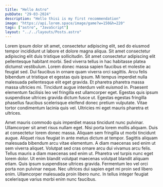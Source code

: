 ```yaml
---
title: "Hello Astro"
pubDate: "29-03-2024"
description: "Hello thisi is my first recommendation"
image: "https://api.lorem.space/image/game?w=150&h=220"
tags: ["astro", "JavaScript"]
layout: "../../layouts/Posts.astro"
---
```


Lorem ipsum dolor sit amet, consectetur adipiscing elit, sed do eiusmod tempor incididunt ut labore et dolore magna aliqua. Sit amet consectetur adipiscing elit duis tristique sollicitudin. Sit amet consectetur adipiscing elit pellentesque habitant morbi. Sed viverra tellus in hac habitasse platea dictumst vestibulum. Lorem donec massa sapien faucibus et molestie ac feugiat sed. Dui faucibus in ornare quam viverra orci sagittis. Arcu felis bibendum ut tristique et egestas quis ipsum. Mi tempus imperdiet nulla malesuada pellentesque elit eget gravida. Et pharetra pharetra massa massa ultricies mi. Tincidunt augue interdum velit euismod in. Praesent elementum facilisis leo vel fringilla est ullamcorper eget. Egestas quis ipsum suspendisse ultrices gravida dictum fusce ut. Egestas egestas fringilla phasellus faucibus scelerisque eleifend donec pretium vulputate. Vitae tortor condimentum lacinia quis vel. Ultricies mi eget mauris pharetra et ultrices.

Amet mauris commodo quis imperdiet massa tincidunt nunc pulvinar. Ullamcorper sit amet risus nullam eget. Nisi porta lorem mollis aliquam. Duis at consectetur lorem donec massa. Aliquam sem fringilla ut morbi tincidunt augue. Aliquet risus feugiat in ante metus dictum at tempor. Sagittis aliquam malesuada bibendum arcu vitae elementum. A diam maecenas sed enim ut sem viverra aliquet. Volutpat sed cras ornare arcu dui vivamus arcu felis. Tellus mauris a diam maecenas sed enim ut. Pharetra vel turpis nunc eget lorem dolor. Ut enim blandit volutpat maecenas volutpat blandit aliquam etiam. Quis ipsum suspendisse ultrices gravida. Fermentum leo vel orci porta non pulvinar neque. Nec ultrices dui sapien eget mi proin sed libero enim. Ullamcorper malesuada proin libero nunc. In tellus integer feugiat scelerisque varius morbi enim nunc faucibus.
